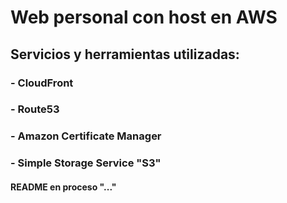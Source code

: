 # Web personal con host en AWS
## Servicios y herramientas utilizadas:
### - CloudFront
### - Route53
### - Amazon Certificate Manager
### - Simple Storage Service "S3"
#### README en proceso "..."